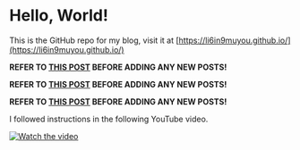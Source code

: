 # Hello, World!

This is the GitHub repo for my blog, visit it at [https://li6in9muyou.github.io/](https://li6in9muyou.github.io/)

**REFER TO [THIS POST](https://li6in9muyou.github.io/posts/howto-write-a-post/) BEFORE ADDING ANY NEW POSTS!**

**REFER TO [THIS POST](https://li6in9muyou.github.io/posts/howto-write-a-post/) BEFORE ADDING ANY NEW POSTS!**

**REFER TO [THIS POST](https://li6in9muyou.github.io/posts/howto-write-a-post/) BEFORE ADDING ANY NEW POSTS!**

I followed instructions in the following YouTube video.

[![Watch the video](https://img.youtube.com/vi/F8iOU1ci19Q/0.jpg)](https://youtu.be/F8iOU1ci19Q)
